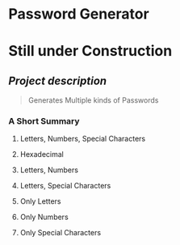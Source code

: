 # Password Generator

# **Still under Construction**

## *Project description*
> Generates Multiple kinds of Passwords

### A Short Summary

1. Letters, Numbers, Special Characters

2. Hexadecimal

3. Letters, Numbers

4. Letters, Special Characters

5. Only Letters

6. Only Numbers

7. Only Special Characters

